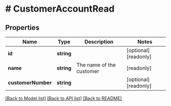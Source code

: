 # # CustomerAccountRead

## Properties

Name | Type | Description | Notes
------------ | ------------- | ------------- | -------------
**id** | **string** |  | [optional] [readonly]
**name** | **string** | The name of the customer | [readonly]
**customerNumber** | **string** |  | [optional] [readonly]

[[Back to Model list]](../../README.md#models) [[Back to API list]](../../README.md#endpoints) [[Back to README]](../../README.md)
